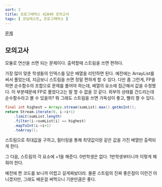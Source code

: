 ```yaml
---
sort: 2
title: 프로그래머스 42849 모의고사
tags: [ 코딩테스트, 프로그래머스 ]
---
```


[문제](https://programmers.co.kr/learn/courses/30/lessons/42849)

## 모의고사

모듈로 연산을 쓰면 되는 문제이다. 출력할때 스트림을 쓰면 편하다.

가장 많이 맞춘 학생들의 인덱스를 담은 배열을 리턴하면 된다. 예전에는 ArrayList를 써서 풀었는데, 지금보니 스트림을 쓰면 정말 편하게 할 수 있다. 다만 좀 그런게, FP을 하면 순수함수의 조합으로 문제를 풀어야 하는데, 배열의 요소에 접근해서 값을 수정했다. 이 부분때문에 FP로 풀었다고는 말 할 수 없을 것 같다. 외부의 상태를 건드리는데 순수함수라고 볼 수 있을까? 뭐 그래도 스트림을 쓰면 가독성이 좋고, 빨리 짤 수 있다.

```java
final int highest = Arrays.stream(sumList).max().getAsInt();
return Stream.iterate(0, i->i+1)
    .limit(sumList.length)
    .filter(i->sumList[i] == highest)
    .mapToInt(i->i+1)
    .toArray();
```

스트림으로 최대값을 구하고, 필터링을 통해 최댓값이랑 같은 값을 가진 배열만 출력되게 한다.

그 다음, 스트림의 각 요소에 +1을 해준다. 0번학생은 없다. 1번학생부터니까 이렇게 해줘야 한다.

예전에 짠 코드를 보니까 어렵고 길게짜놨더라. 물론 스트림의 진짜 좋은점이 이런건 아니겠지만, 그래도 배운걸 써먹으니 기분만큼은 좋다. 